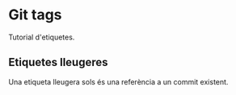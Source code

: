 # Git tags
Tutorial d'etiquetes.

## Etiquetes lleugeres
Una etiqueta lleugera sols és una referència a un commit existent.
